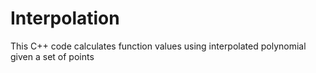 # Interpolation
This C++ code calculates function values using interpolated polynomial given a set of points

